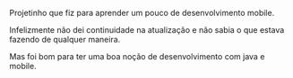 Projetinho que fiz para aprender um pouco de desenvolvimento mobile.

Infelizmente não dei continuidade na atualização e não sabia o que estava fazendo de qualquer maneira.

Mas foi bom para ter uma boa noção de desenvolvimento com java e mobile.
